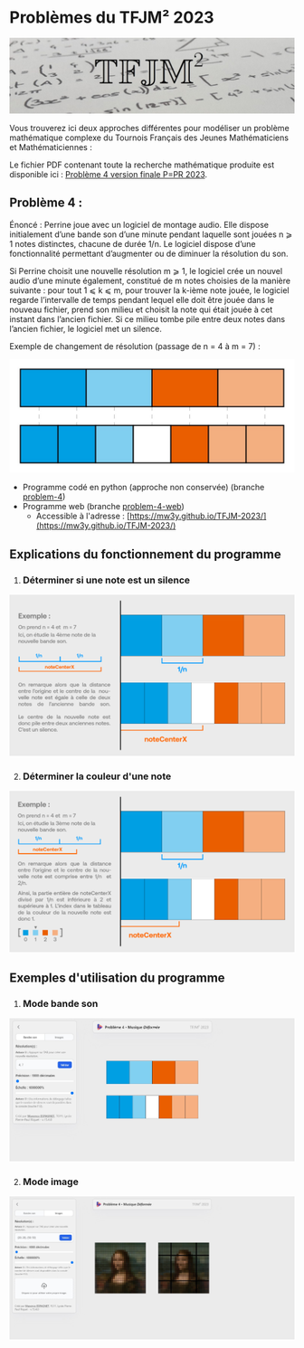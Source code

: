 # Problèmes du TFJM² 2023

<img src="./.readme/tfjm_header.jpg">

Vous trouverez ici deux approches différentes pour modéliser un problème mathématique complexe du Tournois Français des Jeunes Mathématiciens et Mathématiciennes :

Le fichier PDF contenant toute la recherche mathématique produite est disponible ici : [Problème 4 version finale P=PR 2023](./.readme/problem_4_final_version_espagnet_filip_ppr.pdf).

## Problème 4 :

Énoncé : Perrine joue avec un logiciel de montage audio. Elle dispose initialement d’une bande son d’une minute pendant laquelle sont jouées n ⩾ 1 notes distinctes, chacune de durée 1/n. Le logiciel dispose d’une fonctionnalité permettant d’augmenter ou de diminuer la résolution du son.

Si Perrine choisit une nouvelle résolution m ⩾ 1, le logiciel crée un nouvel audio d’une minute également, constitué de m notes choisies de la manière suivante : pour tout 1 ⩽ k ⩽ m, pour trouver la k-ième note jouée, le logiciel regarde l’intervalle de temps pendant lequel elle doit être jouée dans le nouveau fichier, prend son milieu et choisit la note qui était jouée à cet instant dans l’ancien fichier. Si ce milieu tombe pile entre deux notes dans l’ancien fichier, le logiciel met un silence.

Exemple de changement de résolution (passage de n = 4 à m = 7) :

<img src="./.readme/tfjm_problem_4_example.jpg">

-   Programme codé en python (approche non conservée) (branche [problem-4](https://github.com/Mw3y/TFJM-2023/tree/problem-4))
-   Programme web (branche [problem-4-web](https://github.com/Mw3y/TFJM-2023/tree/problem-4-web))
    -   Accessible à l'adresse : [https://mw3y.github.io/TFJM-2023/](https://mw3y.github.io/TFJM-2023/)

## Explications du fonctionnement du programme

1. ### Déterminer si une note est un silence
<img src="./.readme/modulo_explanation.png">

2. ### Déterminer la couleur d'une note
<img src="./.readme/colors_explanation.png">

## Exemples d'utilisation du programme

1. ### Mode bande son
<img src="./.readme/tfjm_problem_4_web_notes_example.jpg">

2. ### Mode image
<img src="./.readme/tfjm_problem_4_web_images_example.jpg">
